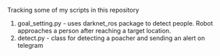 Tracking some of my scripts in this repository

1) goal_setting.py - uses darknet_ros package to detect people. Robot approaches a person after reaching a target location.
2) detect.py - class for detecting a poacher and sending an alert on telegram
